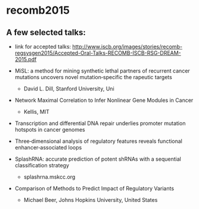 # recomb2015

## A few selected talks:

- link for accepted talks: http://www.iscb.org/images/stories/recomb-regsysgen2015/Accepted-Oral-Talks-RECOMB-ISCB-RSG-DREAM-2015.pdf

- MiSL:	a	method	for	mining	synthetic	lethal	partners	of recurrent	cancer	mutations	uncovers	novel	mutation‐specific	the
rapeutic	targets
  - David L. Dill, Stanford University, Uni

- Network	Maximal	Correlation	to Infer	Nonlinear	Gene	Modules	in	Cancer
  - Kellis, MIT
  
- Transcription	and	differential DNA	repair	underlies	promoter mutation	hotspots	in	cancer	genomes

- Three‐dimensional	analysis	of	regulatory	features	reveals	functional	enhancer‐associated	loops

- SplashRNA:	accurate	prediction	of	potent	shRNAs	with	a	sequential	classification	strategy
  - splashrna.mskcc.org

- Comparison	of	Methods	to	Predict	Impact	of	Regulatory Variants
  - Michael	Beer,	Johns	Hopkins	University,	United	States

